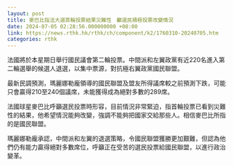 ```yaml
---
layout: post
title: 麥巴比指法大選首輪投票結果災難性　籲選民積極投票改變情況
date: 2024-07-05 02:28:56.000000000 +08:00
link: https://news.rthk.hk/rthk/ch/component/k2/1760310-20240705.htm
categories: rthk
---
```


法國將於本星期日舉行國民議會第二輪投票。中間派和左翼政黨有近220名進入第二輪選舉的候選人退選，以集中票源，對抗極右翼政黨國民聯盟。

最新民調預測，瑪麗娜勒龐領導的國民聯盟及盟友所得議席較之前預測下跌，可能只會贏得210至240個議席，未能獲得成為絕對多數的289席。

法國球星麥巴比呼籲選民投票時形容，目前情況非常緊迫，指首輪投票已看到災難性的結果，他希望情況能夠改變，強調不能夠把國家交給那些人。相信麥巴比所指的是國民聯盟。

瑪麗娜勒龐承認，中間派和左翼的退選策略，令國民聯盟獲勝更加艱難，但認為他們仍有能力贏得絕對多數席位，呼籲正在受苦的選民投票給國民聯盟，以進行政治變革。
